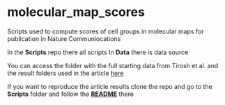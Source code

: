 # molecular_map_scores

Scripts used to compute scores of cell groups in molecular maps for publication in Nature Communiocations

In the **Scripts** repo there all scripts
In **Data** there is data source

You can access the folder with the full starting data from Tirosh et al. and the result folders used in the article [here](https://drive.google.com/open?id=1Yyf80FJvxcTOwKIjl9FdHfTGmUes_yPN)

If you want to reproduce the article results clone the repo and go to the **Scripts** folder and follow the [**README**](https://github.com/user/molecular_map_scores/blob/master/Scripts/README.md) there 


